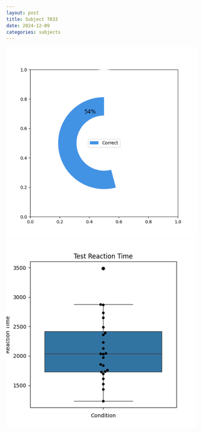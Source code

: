 ```yaml
---
layout: post
title: Subject 7033
date: 2024-12-09
categories: subjects
---
```


![](data/7033/run-24/7033_FN_acc_test.png)
![](data/7033/run-24/7033_FN_rt.png)
